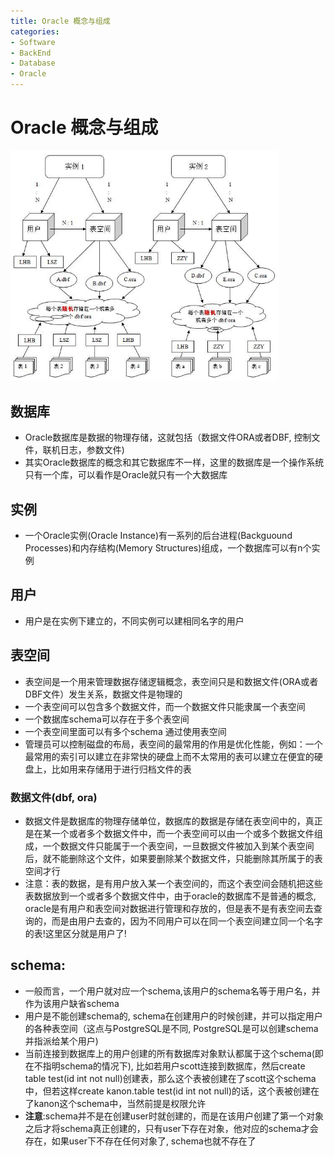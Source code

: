 ```yaml
---
title: Oracle 概念与组成
categories:
- Software
- BackEnd
- Database
- Oracle
---
```

# Oracle 概念与组成

<img src="https://raw.githubusercontent.com/LuShan123888/Files/main/Pictures/2020-12-10-1-3040817.jpeg" alt="img" style="zoom:67%;" />

## 数据库

-  Oracle数据库是数据的物理存储，这就包括（数据文件ORA或者DBF, 控制文件，联机日志，参数文件)
- 其实Oracle数据库的概念和其它数据库不一样，这里的数据库是一个操作系统只有一个库，可以看作是Oracle就只有一个大数据库

## 实例

- 一个Oracle实例(Oracle Instance)有一系列的后台进程(Backguound Processes)和内存结构(Memory Structures)组成，一个数据库可以有n个实例

## 用户

- 用户是在实例下建立的，不同实例可以建相同名字的用户

##  表空间

- 表空间是一个用来管理数据存储逻辑概念，表空间只是和数据文件(ORA或者DBF文件）发生关系，数据文件是物理的
- 一个表空间可以包含多个数据文件，而一个数据文件只能隶属一个表空间
- 一个数据库schema可以存在于多个表空间
- 一个表空间里面可以有多个schema 通过使用表空间
- 管理员可以控制磁盘的布局，表空间的最常用的作用是优化性能，例如：一个最常用的索引可以建立在非常快的硬盘上而不太常用的表可以建立在便宜的硬盘上，比如用来存储用于进行归档文件的表

### 数据文件(dbf, ora)

- 数据文件是数据库的物理存储单位，数据库的数据是存储在表空间中的，真正是在某一个或者多个数据文件中，而一个表空间可以由一个或多个数据文件组成，一个数据文件只能属于一个表空间，一旦数据文件被加入到某个表空间后，就不能删除这个文件，如果要删除某个数据文件，只能删除其所属于的表空间才行
- 注意：表的数据，是有用户放入某一个表空间的，而这个表空间会随机把这些表数据放到一个或者多个数据文件中，由于oracle的数据库不是普通的概念, oracle是有用户和表空间对数据进行管理和存放的，但是表不是有表空间去查询的，而是由用户去查的，因为不同用户可以在同一个表空间建立同一个名字的表!这里区分就是用户了!

## schema:

- 一般而言，一个用户就对应一个schema,该用户的schema名等于用户名，并作为该用户缺省schema
- 用户是不能创建schema的, schema在创建用户的时候创建，并可以指定用户的各种表空间（这点与PostgreSQL是不同, PostgreSQL是可以创建schema并指派给某个用户)
- 当前连接到数据库上的用户创建的所有数据库对象默认都属于这个schema(即在不指明schema的情况下), 比如若用户scott连接到数据库，然后create table test(id int not null)创建表，那么这个表被创建在了scott这个schema中，但若这样create kanon.table test(id int not null)的话，这个表被创建在了kanon这个schema中，当然前提是权限允许
- **注意**:schema并不是在创建user时就创建的，而是在该用户创建了第一个对象之后才将schema真正创建的，只有user下存在对象，他对应的schema才会存在，如果user下不存在任何对象了, schema也就不存在了